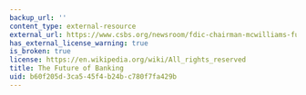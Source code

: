 ```yaml
---
backup_url: ''
content_type: external-resource
external_url: https://www.csbs.org/newsroom/fdic-chairman-mcwilliams-future-banking
has_external_license_warning: true
is_broken: true
license: https://en.wikipedia.org/wiki/All_rights_reserved
title: The Future of Banking
uid: b60f205d-3ca5-45f4-b24b-c780f7fa429b
---
```

